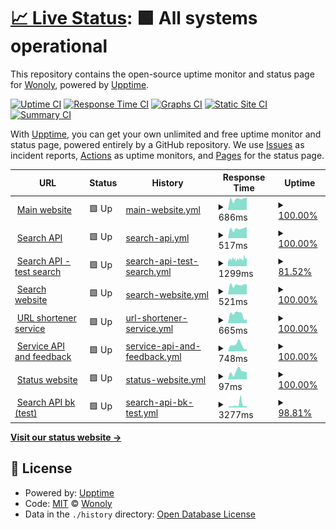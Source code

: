 # [📈 Live Status](https://wonoly.github.io/upptime): <!--live status--> **🟩 All systems operational**

This repository contains the open-source uptime monitor and status page for [Wonoly](https://wonoly.net), powered by [Upptime](https://github.com/upptime/upptime).

[![Uptime CI](https://github.com/wonoly/upptime/workflows/Uptime%20CI/badge.svg)](https://github.com/wonoly/upptime/actions?query=workflow%3A%22Uptime+CI%22)
[![Response Time CI](https://github.com/wonoly/upptime/workflows/Response%20Time%20CI/badge.svg)](https://github.com/wonoly/upptime/actions?query=workflow%3A%22Response+Time+CI%22)
[![Graphs CI](https://github.com/wonoly/upptime/workflows/Graphs%20CI/badge.svg)](https://github.com/wonoly/upptime/actions?query=workflow%3A%22Graphs+CI%22)
[![Static Site CI](https://github.com/wonoly/upptime/workflows/Static%20Site%20CI/badge.svg)](https://github.com/wonoly/upptime/actions?query=workflow%3A%22Static+Site+CI%22)
[![Summary CI](https://github.com/wonoly/upptime/workflows/Summary%20CI/badge.svg)](https://github.com/wonoly/upptime/actions?query=workflow%3A%22Summary+CI%22)

With [Upptime](https://upptime.js.org), you can get your own unlimited and free uptime monitor and status page, powered entirely by a GitHub repository. We use [Issues](https://github.com/wonoly/upptime/issues) as incident reports, [Actions](https://github.com/wonoly/upptime/actions) as uptime monitors, and [Pages](https://wonoly.github.io/upptime) for the status page.

<!--start: status pages-->
<!-- This summary is generated by Upptime (https://github.com/upptime/upptime) -->
<!-- Do not edit this manually, your changes will be overwritten -->
<!-- prettier-ignore -->
| URL | Status | History | Response Time | Uptime |
| --- | ------ | ------- | ------------- | ------ |
| <img alt="" src="https://favicons.githubusercontent.com/wonoly.net" height="13"> [Main website](https://wonoly.net) | 🟩 Up | [main-website.yml](https://github.com/wonoly/upptime/commits/HEAD/history/main-website.yml) | <details><summary><img alt="Response time graph" src="./graphs/main-website/response-time-week.png" height="20"> 686ms</summary><br><a href="https://status.wonoly.net/history/main-website"><img alt="Response time 675" src="https://img.shields.io/endpoint?url=https%3A%2F%2Fraw.githubusercontent.com%2Fwonoly%2Fupptime%2FHEAD%2Fapi%2Fmain-website%2Fresponse-time.json"></a><br><a href="https://status.wonoly.net/history/main-website"><img alt="24-hour response time 772" src="https://img.shields.io/endpoint?url=https%3A%2F%2Fraw.githubusercontent.com%2Fwonoly%2Fupptime%2FHEAD%2Fapi%2Fmain-website%2Fresponse-time-day.json"></a><br><a href="https://status.wonoly.net/history/main-website"><img alt="7-day response time 686" src="https://img.shields.io/endpoint?url=https%3A%2F%2Fraw.githubusercontent.com%2Fwonoly%2Fupptime%2FHEAD%2Fapi%2Fmain-website%2Fresponse-time-week.json"></a><br><a href="https://status.wonoly.net/history/main-website"><img alt="30-day response time 675" src="https://img.shields.io/endpoint?url=https%3A%2F%2Fraw.githubusercontent.com%2Fwonoly%2Fupptime%2FHEAD%2Fapi%2Fmain-website%2Fresponse-time-month.json"></a><br><a href="https://status.wonoly.net/history/main-website"><img alt="1-year response time 675" src="https://img.shields.io/endpoint?url=https%3A%2F%2Fraw.githubusercontent.com%2Fwonoly%2Fupptime%2FHEAD%2Fapi%2Fmain-website%2Fresponse-time-year.json"></a></details> | <details><summary><a href="https://status.wonoly.net/history/main-website">100.00%</a></summary><a href="https://status.wonoly.net/history/main-website"><img alt="All-time uptime 100.00%" src="https://img.shields.io/endpoint?url=https%3A%2F%2Fraw.githubusercontent.com%2Fwonoly%2Fupptime%2FHEAD%2Fapi%2Fmain-website%2Fuptime.json"></a><br><a href="https://status.wonoly.net/history/main-website"><img alt="24-hour uptime 100.00%" src="https://img.shields.io/endpoint?url=https%3A%2F%2Fraw.githubusercontent.com%2Fwonoly%2Fupptime%2FHEAD%2Fapi%2Fmain-website%2Fuptime-day.json"></a><br><a href="https://status.wonoly.net/history/main-website"><img alt="7-day uptime 100.00%" src="https://img.shields.io/endpoint?url=https%3A%2F%2Fraw.githubusercontent.com%2Fwonoly%2Fupptime%2FHEAD%2Fapi%2Fmain-website%2Fuptime-week.json"></a><br><a href="https://status.wonoly.net/history/main-website"><img alt="30-day uptime 100.00%" src="https://img.shields.io/endpoint?url=https%3A%2F%2Fraw.githubusercontent.com%2Fwonoly%2Fupptime%2FHEAD%2Fapi%2Fmain-website%2Fuptime-month.json"></a><br><a href="https://status.wonoly.net/history/main-website"><img alt="1-year uptime 100.00%" src="https://img.shields.io/endpoint?url=https%3A%2F%2Fraw.githubusercontent.com%2Fwonoly%2Fupptime%2FHEAD%2Fapi%2Fmain-website%2Fuptime-year.json"></a></details>
| <img alt="" src="https://favicons.githubusercontent.com/search-api.wonoly.net" height="13"> [Search API](https://search-api.wonoly.net) | 🟩 Up | [search-api.yml](https://github.com/wonoly/upptime/commits/HEAD/history/search-api.yml) | <details><summary><img alt="Response time graph" src="./graphs/search-api/response-time-week.png" height="20"> 517ms</summary><br><a href="https://status.wonoly.net/history/search-api"><img alt="Response time 522" src="https://img.shields.io/endpoint?url=https%3A%2F%2Fraw.githubusercontent.com%2Fwonoly%2Fupptime%2FHEAD%2Fapi%2Fsearch-api%2Fresponse-time.json"></a><br><a href="https://status.wonoly.net/history/search-api"><img alt="24-hour response time 618" src="https://img.shields.io/endpoint?url=https%3A%2F%2Fraw.githubusercontent.com%2Fwonoly%2Fupptime%2FHEAD%2Fapi%2Fsearch-api%2Fresponse-time-day.json"></a><br><a href="https://status.wonoly.net/history/search-api"><img alt="7-day response time 517" src="https://img.shields.io/endpoint?url=https%3A%2F%2Fraw.githubusercontent.com%2Fwonoly%2Fupptime%2FHEAD%2Fapi%2Fsearch-api%2Fresponse-time-week.json"></a><br><a href="https://status.wonoly.net/history/search-api"><img alt="30-day response time 522" src="https://img.shields.io/endpoint?url=https%3A%2F%2Fraw.githubusercontent.com%2Fwonoly%2Fupptime%2FHEAD%2Fapi%2Fsearch-api%2Fresponse-time-month.json"></a><br><a href="https://status.wonoly.net/history/search-api"><img alt="1-year response time 522" src="https://img.shields.io/endpoint?url=https%3A%2F%2Fraw.githubusercontent.com%2Fwonoly%2Fupptime%2FHEAD%2Fapi%2Fsearch-api%2Fresponse-time-year.json"></a></details> | <details><summary><a href="https://status.wonoly.net/history/search-api">100.00%</a></summary><a href="https://status.wonoly.net/history/search-api"><img alt="All-time uptime 100.00%" src="https://img.shields.io/endpoint?url=https%3A%2F%2Fraw.githubusercontent.com%2Fwonoly%2Fupptime%2FHEAD%2Fapi%2Fsearch-api%2Fuptime.json"></a><br><a href="https://status.wonoly.net/history/search-api"><img alt="24-hour uptime 100.00%" src="https://img.shields.io/endpoint?url=https%3A%2F%2Fraw.githubusercontent.com%2Fwonoly%2Fupptime%2FHEAD%2Fapi%2Fsearch-api%2Fuptime-day.json"></a><br><a href="https://status.wonoly.net/history/search-api"><img alt="7-day uptime 100.00%" src="https://img.shields.io/endpoint?url=https%3A%2F%2Fraw.githubusercontent.com%2Fwonoly%2Fupptime%2FHEAD%2Fapi%2Fsearch-api%2Fuptime-week.json"></a><br><a href="https://status.wonoly.net/history/search-api"><img alt="30-day uptime 100.00%" src="https://img.shields.io/endpoint?url=https%3A%2F%2Fraw.githubusercontent.com%2Fwonoly%2Fupptime%2FHEAD%2Fapi%2Fsearch-api%2Fuptime-month.json"></a><br><a href="https://status.wonoly.net/history/search-api"><img alt="1-year uptime 100.00%" src="https://img.shields.io/endpoint?url=https%3A%2F%2Fraw.githubusercontent.com%2Fwonoly%2Fupptime%2FHEAD%2Fapi%2Fsearch-api%2Fuptime-year.json"></a></details>
| <img alt="" src="https://favicons.githubusercontent.com/search-api.wonoly.net" height="13"> [Search API - test search](https://search-api.wonoly.net/search?q=search) | 🟩 Up | [search-api-test-search.yml](https://github.com/wonoly/upptime/commits/HEAD/history/search-api-test-search.yml) | <details><summary><img alt="Response time graph" src="./graphs/search-api-test-search/response-time-week.png" height="20"> 1299ms</summary><br><a href="https://status.wonoly.net/history/search-api-test-search"><img alt="Response time 1280" src="https://img.shields.io/endpoint?url=https%3A%2F%2Fraw.githubusercontent.com%2Fwonoly%2Fupptime%2FHEAD%2Fapi%2Fsearch-api-test-search%2Fresponse-time.json"></a><br><a href="https://status.wonoly.net/history/search-api-test-search"><img alt="24-hour response time 1322" src="https://img.shields.io/endpoint?url=https%3A%2F%2Fraw.githubusercontent.com%2Fwonoly%2Fupptime%2FHEAD%2Fapi%2Fsearch-api-test-search%2Fresponse-time-day.json"></a><br><a href="https://status.wonoly.net/history/search-api-test-search"><img alt="7-day response time 1299" src="https://img.shields.io/endpoint?url=https%3A%2F%2Fraw.githubusercontent.com%2Fwonoly%2Fupptime%2FHEAD%2Fapi%2Fsearch-api-test-search%2Fresponse-time-week.json"></a><br><a href="https://status.wonoly.net/history/search-api-test-search"><img alt="30-day response time 1280" src="https://img.shields.io/endpoint?url=https%3A%2F%2Fraw.githubusercontent.com%2Fwonoly%2Fupptime%2FHEAD%2Fapi%2Fsearch-api-test-search%2Fresponse-time-month.json"></a><br><a href="https://status.wonoly.net/history/search-api-test-search"><img alt="1-year response time 1280" src="https://img.shields.io/endpoint?url=https%3A%2F%2Fraw.githubusercontent.com%2Fwonoly%2Fupptime%2FHEAD%2Fapi%2Fsearch-api-test-search%2Fresponse-time-year.json"></a></details> | <details><summary><a href="https://status.wonoly.net/history/search-api-test-search">81.52%</a></summary><a href="https://status.wonoly.net/history/search-api-test-search"><img alt="All-time uptime 87.05%" src="https://img.shields.io/endpoint?url=https%3A%2F%2Fraw.githubusercontent.com%2Fwonoly%2Fupptime%2FHEAD%2Fapi%2Fsearch-api-test-search%2Fuptime.json"></a><br><a href="https://status.wonoly.net/history/search-api-test-search"><img alt="24-hour uptime 90.11%" src="https://img.shields.io/endpoint?url=https%3A%2F%2Fraw.githubusercontent.com%2Fwonoly%2Fupptime%2FHEAD%2Fapi%2Fsearch-api-test-search%2Fuptime-day.json"></a><br><a href="https://status.wonoly.net/history/search-api-test-search"><img alt="7-day uptime 81.52%" src="https://img.shields.io/endpoint?url=https%3A%2F%2Fraw.githubusercontent.com%2Fwonoly%2Fupptime%2FHEAD%2Fapi%2Fsearch-api-test-search%2Fuptime-week.json"></a><br><a href="https://status.wonoly.net/history/search-api-test-search"><img alt="30-day uptime 87.05%" src="https://img.shields.io/endpoint?url=https%3A%2F%2Fraw.githubusercontent.com%2Fwonoly%2Fupptime%2FHEAD%2Fapi%2Fsearch-api-test-search%2Fuptime-month.json"></a><br><a href="https://status.wonoly.net/history/search-api-test-search"><img alt="1-year uptime 87.05%" src="https://img.shields.io/endpoint?url=https%3A%2F%2Fraw.githubusercontent.com%2Fwonoly%2Fupptime%2FHEAD%2Fapi%2Fsearch-api-test-search%2Fuptime-year.json"></a></details>
| <img alt="" src="https://favicons.githubusercontent.com/search.wonoly.net" height="13"> [Search website](https://search.wonoly.net) | 🟩 Up | [search-website.yml](https://github.com/wonoly/upptime/commits/HEAD/history/search-website.yml) | <details><summary><img alt="Response time graph" src="./graphs/search-website/response-time-week.png" height="20"> 521ms</summary><br><a href="https://status.wonoly.net/history/search-website"><img alt="Response time 519" src="https://img.shields.io/endpoint?url=https%3A%2F%2Fraw.githubusercontent.com%2Fwonoly%2Fupptime%2FHEAD%2Fapi%2Fsearch-website%2Fresponse-time.json"></a><br><a href="https://status.wonoly.net/history/search-website"><img alt="24-hour response time 553" src="https://img.shields.io/endpoint?url=https%3A%2F%2Fraw.githubusercontent.com%2Fwonoly%2Fupptime%2FHEAD%2Fapi%2Fsearch-website%2Fresponse-time-day.json"></a><br><a href="https://status.wonoly.net/history/search-website"><img alt="7-day response time 521" src="https://img.shields.io/endpoint?url=https%3A%2F%2Fraw.githubusercontent.com%2Fwonoly%2Fupptime%2FHEAD%2Fapi%2Fsearch-website%2Fresponse-time-week.json"></a><br><a href="https://status.wonoly.net/history/search-website"><img alt="30-day response time 519" src="https://img.shields.io/endpoint?url=https%3A%2F%2Fraw.githubusercontent.com%2Fwonoly%2Fupptime%2FHEAD%2Fapi%2Fsearch-website%2Fresponse-time-month.json"></a><br><a href="https://status.wonoly.net/history/search-website"><img alt="1-year response time 519" src="https://img.shields.io/endpoint?url=https%3A%2F%2Fraw.githubusercontent.com%2Fwonoly%2Fupptime%2FHEAD%2Fapi%2Fsearch-website%2Fresponse-time-year.json"></a></details> | <details><summary><a href="https://status.wonoly.net/history/search-website">100.00%</a></summary><a href="https://status.wonoly.net/history/search-website"><img alt="All-time uptime 100.00%" src="https://img.shields.io/endpoint?url=https%3A%2F%2Fraw.githubusercontent.com%2Fwonoly%2Fupptime%2FHEAD%2Fapi%2Fsearch-website%2Fuptime.json"></a><br><a href="https://status.wonoly.net/history/search-website"><img alt="24-hour uptime 100.00%" src="https://img.shields.io/endpoint?url=https%3A%2F%2Fraw.githubusercontent.com%2Fwonoly%2Fupptime%2FHEAD%2Fapi%2Fsearch-website%2Fuptime-day.json"></a><br><a href="https://status.wonoly.net/history/search-website"><img alt="7-day uptime 100.00%" src="https://img.shields.io/endpoint?url=https%3A%2F%2Fraw.githubusercontent.com%2Fwonoly%2Fupptime%2FHEAD%2Fapi%2Fsearch-website%2Fuptime-week.json"></a><br><a href="https://status.wonoly.net/history/search-website"><img alt="30-day uptime 100.00%" src="https://img.shields.io/endpoint?url=https%3A%2F%2Fraw.githubusercontent.com%2Fwonoly%2Fupptime%2FHEAD%2Fapi%2Fsearch-website%2Fuptime-month.json"></a><br><a href="https://status.wonoly.net/history/search-website"><img alt="1-year uptime 100.00%" src="https://img.shields.io/endpoint?url=https%3A%2F%2Fraw.githubusercontent.com%2Fwonoly%2Fupptime%2FHEAD%2Fapi%2Fsearch-website%2Fuptime-year.json"></a></details>
| <img alt="" src="https://favicons.githubusercontent.com/link.wonoly.net" height="13"> [URL shortener service](https://link.wonoly.net) | 🟩 Up | [url-shortener-service.yml](https://github.com/wonoly/upptime/commits/HEAD/history/url-shortener-service.yml) | <details><summary><img alt="Response time graph" src="./graphs/url-shortener-service/response-time-week.png" height="20"> 665ms</summary><br><a href="https://status.wonoly.net/history/url-shortener-service"><img alt="Response time 607" src="https://img.shields.io/endpoint?url=https%3A%2F%2Fraw.githubusercontent.com%2Fwonoly%2Fupptime%2FHEAD%2Fapi%2Furl-shortener-service%2Fresponse-time.json"></a><br><a href="https://status.wonoly.net/history/url-shortener-service"><img alt="24-hour response time 306" src="https://img.shields.io/endpoint?url=https%3A%2F%2Fraw.githubusercontent.com%2Fwonoly%2Fupptime%2FHEAD%2Fapi%2Furl-shortener-service%2Fresponse-time-day.json"></a><br><a href="https://status.wonoly.net/history/url-shortener-service"><img alt="7-day response time 665" src="https://img.shields.io/endpoint?url=https%3A%2F%2Fraw.githubusercontent.com%2Fwonoly%2Fupptime%2FHEAD%2Fapi%2Furl-shortener-service%2Fresponse-time-week.json"></a><br><a href="https://status.wonoly.net/history/url-shortener-service"><img alt="30-day response time 607" src="https://img.shields.io/endpoint?url=https%3A%2F%2Fraw.githubusercontent.com%2Fwonoly%2Fupptime%2FHEAD%2Fapi%2Furl-shortener-service%2Fresponse-time-month.json"></a><br><a href="https://status.wonoly.net/history/url-shortener-service"><img alt="1-year response time 607" src="https://img.shields.io/endpoint?url=https%3A%2F%2Fraw.githubusercontent.com%2Fwonoly%2Fupptime%2FHEAD%2Fapi%2Furl-shortener-service%2Fresponse-time-year.json"></a></details> | <details><summary><a href="https://status.wonoly.net/history/url-shortener-service">100.00%</a></summary><a href="https://status.wonoly.net/history/url-shortener-service"><img alt="All-time uptime 93.21%" src="https://img.shields.io/endpoint?url=https%3A%2F%2Fraw.githubusercontent.com%2Fwonoly%2Fupptime%2FHEAD%2Fapi%2Furl-shortener-service%2Fuptime.json"></a><br><a href="https://status.wonoly.net/history/url-shortener-service"><img alt="24-hour uptime 100.00%" src="https://img.shields.io/endpoint?url=https%3A%2F%2Fraw.githubusercontent.com%2Fwonoly%2Fupptime%2FHEAD%2Fapi%2Furl-shortener-service%2Fuptime-day.json"></a><br><a href="https://status.wonoly.net/history/url-shortener-service"><img alt="7-day uptime 100.00%" src="https://img.shields.io/endpoint?url=https%3A%2F%2Fraw.githubusercontent.com%2Fwonoly%2Fupptime%2FHEAD%2Fapi%2Furl-shortener-service%2Fuptime-week.json"></a><br><a href="https://status.wonoly.net/history/url-shortener-service"><img alt="30-day uptime 93.21%" src="https://img.shields.io/endpoint?url=https%3A%2F%2Fraw.githubusercontent.com%2Fwonoly%2Fupptime%2FHEAD%2Fapi%2Furl-shortener-service%2Fuptime-month.json"></a><br><a href="https://status.wonoly.net/history/url-shortener-service"><img alt="1-year uptime 93.21%" src="https://img.shields.io/endpoint?url=https%3A%2F%2Fraw.githubusercontent.com%2Fwonoly%2Fupptime%2FHEAD%2Fapi%2Furl-shortener-service%2Fuptime-year.json"></a></details>
| <img alt="" src="https://favicons.githubusercontent.com/services.wonoly.net" height="13"> [Service API and feedback](https://services.wonoly.net) | 🟩 Up | [service-api-and-feedback.yml](https://github.com/wonoly/upptime/commits/HEAD/history/service-api-and-feedback.yml) | <details><summary><img alt="Response time graph" src="./graphs/service-api-and-feedback/response-time-week.png" height="20"> 748ms</summary><br><a href="https://status.wonoly.net/history/service-api-and-feedback"><img alt="Response time 571" src="https://img.shields.io/endpoint?url=https%3A%2F%2Fraw.githubusercontent.com%2Fwonoly%2Fupptime%2FHEAD%2Fapi%2Fservice-api-and-feedback%2Fresponse-time.json"></a><br><a href="https://status.wonoly.net/history/service-api-and-feedback"><img alt="24-hour response time 246" src="https://img.shields.io/endpoint?url=https%3A%2F%2Fraw.githubusercontent.com%2Fwonoly%2Fupptime%2FHEAD%2Fapi%2Fservice-api-and-feedback%2Fresponse-time-day.json"></a><br><a href="https://status.wonoly.net/history/service-api-and-feedback"><img alt="7-day response time 748" src="https://img.shields.io/endpoint?url=https%3A%2F%2Fraw.githubusercontent.com%2Fwonoly%2Fupptime%2FHEAD%2Fapi%2Fservice-api-and-feedback%2Fresponse-time-week.json"></a><br><a href="https://status.wonoly.net/history/service-api-and-feedback"><img alt="30-day response time 571" src="https://img.shields.io/endpoint?url=https%3A%2F%2Fraw.githubusercontent.com%2Fwonoly%2Fupptime%2FHEAD%2Fapi%2Fservice-api-and-feedback%2Fresponse-time-month.json"></a><br><a href="https://status.wonoly.net/history/service-api-and-feedback"><img alt="1-year response time 571" src="https://img.shields.io/endpoint?url=https%3A%2F%2Fraw.githubusercontent.com%2Fwonoly%2Fupptime%2FHEAD%2Fapi%2Fservice-api-and-feedback%2Fresponse-time-year.json"></a></details> | <details><summary><a href="https://status.wonoly.net/history/service-api-and-feedback">100.00%</a></summary><a href="https://status.wonoly.net/history/service-api-and-feedback"><img alt="All-time uptime 96.32%" src="https://img.shields.io/endpoint?url=https%3A%2F%2Fraw.githubusercontent.com%2Fwonoly%2Fupptime%2FHEAD%2Fapi%2Fservice-api-and-feedback%2Fuptime.json"></a><br><a href="https://status.wonoly.net/history/service-api-and-feedback"><img alt="24-hour uptime 100.00%" src="https://img.shields.io/endpoint?url=https%3A%2F%2Fraw.githubusercontent.com%2Fwonoly%2Fupptime%2FHEAD%2Fapi%2Fservice-api-and-feedback%2Fuptime-day.json"></a><br><a href="https://status.wonoly.net/history/service-api-and-feedback"><img alt="7-day uptime 100.00%" src="https://img.shields.io/endpoint?url=https%3A%2F%2Fraw.githubusercontent.com%2Fwonoly%2Fupptime%2FHEAD%2Fapi%2Fservice-api-and-feedback%2Fuptime-week.json"></a><br><a href="https://status.wonoly.net/history/service-api-and-feedback"><img alt="30-day uptime 96.32%" src="https://img.shields.io/endpoint?url=https%3A%2F%2Fraw.githubusercontent.com%2Fwonoly%2Fupptime%2FHEAD%2Fapi%2Fservice-api-and-feedback%2Fuptime-month.json"></a><br><a href="https://status.wonoly.net/history/service-api-and-feedback"><img alt="1-year uptime 96.32%" src="https://img.shields.io/endpoint?url=https%3A%2F%2Fraw.githubusercontent.com%2Fwonoly%2Fupptime%2FHEAD%2Fapi%2Fservice-api-and-feedback%2Fuptime-year.json"></a></details>
| <img alt="" src="https://favicons.githubusercontent.com/services.wonoly.net" height="13"> [Status website](https://services.wonoly.net) | 🟩 Up | [status-website.yml](https://github.com/wonoly/upptime/commits/HEAD/history/status-website.yml) | <details><summary><img alt="Response time graph" src="./graphs/status-website/response-time-week.png" height="20"> 97ms</summary><br><a href="https://status.wonoly.net/history/status-website"><img alt="Response time 90" src="https://img.shields.io/endpoint?url=https%3A%2F%2Fraw.githubusercontent.com%2Fwonoly%2Fupptime%2FHEAD%2Fapi%2Fstatus-website%2Fresponse-time.json"></a><br><a href="https://status.wonoly.net/history/status-website"><img alt="24-hour response time 93" src="https://img.shields.io/endpoint?url=https%3A%2F%2Fraw.githubusercontent.com%2Fwonoly%2Fupptime%2FHEAD%2Fapi%2Fstatus-website%2Fresponse-time-day.json"></a><br><a href="https://status.wonoly.net/history/status-website"><img alt="7-day response time 97" src="https://img.shields.io/endpoint?url=https%3A%2F%2Fraw.githubusercontent.com%2Fwonoly%2Fupptime%2FHEAD%2Fapi%2Fstatus-website%2Fresponse-time-week.json"></a><br><a href="https://status.wonoly.net/history/status-website"><img alt="30-day response time 90" src="https://img.shields.io/endpoint?url=https%3A%2F%2Fraw.githubusercontent.com%2Fwonoly%2Fupptime%2FHEAD%2Fapi%2Fstatus-website%2Fresponse-time-month.json"></a><br><a href="https://status.wonoly.net/history/status-website"><img alt="1-year response time 90" src="https://img.shields.io/endpoint?url=https%3A%2F%2Fraw.githubusercontent.com%2Fwonoly%2Fupptime%2FHEAD%2Fapi%2Fstatus-website%2Fresponse-time-year.json"></a></details> | <details><summary><a href="https://status.wonoly.net/history/status-website">100.00%</a></summary><a href="https://status.wonoly.net/history/status-website"><img alt="All-time uptime 100.00%" src="https://img.shields.io/endpoint?url=https%3A%2F%2Fraw.githubusercontent.com%2Fwonoly%2Fupptime%2FHEAD%2Fapi%2Fstatus-website%2Fuptime.json"></a><br><a href="https://status.wonoly.net/history/status-website"><img alt="24-hour uptime 100.00%" src="https://img.shields.io/endpoint?url=https%3A%2F%2Fraw.githubusercontent.com%2Fwonoly%2Fupptime%2FHEAD%2Fapi%2Fstatus-website%2Fuptime-day.json"></a><br><a href="https://status.wonoly.net/history/status-website"><img alt="7-day uptime 100.00%" src="https://img.shields.io/endpoint?url=https%3A%2F%2Fraw.githubusercontent.com%2Fwonoly%2Fupptime%2FHEAD%2Fapi%2Fstatus-website%2Fuptime-week.json"></a><br><a href="https://status.wonoly.net/history/status-website"><img alt="30-day uptime 100.00%" src="https://img.shields.io/endpoint?url=https%3A%2F%2Fraw.githubusercontent.com%2Fwonoly%2Fupptime%2FHEAD%2Fapi%2Fstatus-website%2Fuptime-month.json"></a><br><a href="https://status.wonoly.net/history/status-website"><img alt="1-year uptime 100.00%" src="https://img.shields.io/endpoint?url=https%3A%2F%2Fraw.githubusercontent.com%2Fwonoly%2Fupptime%2FHEAD%2Fapi%2Fstatus-website%2Fuptime-year.json"></a></details>
| <img alt="" src="https://favicons.githubusercontent.com/wonoly-api.herokuapp.com" height="13"> [Search API bk (test)](https://wonoly-api.herokuapp.com/search?q=test) | 🟩 Up | [search-api-bk-test.yml](https://github.com/wonoly/upptime/commits/HEAD/history/search-api-bk-test.yml) | <details><summary><img alt="Response time graph" src="./graphs/search-api-bk-test/response-time-week.png" height="20"> 3277ms</summary><br><a href="https://status.wonoly.net/history/search-api-bk-test"><img alt="Response time 2858" src="https://img.shields.io/endpoint?url=https%3A%2F%2Fraw.githubusercontent.com%2Fwonoly%2Fupptime%2FHEAD%2Fapi%2Fsearch-api-bk-test%2Fresponse-time.json"></a><br><a href="https://status.wonoly.net/history/search-api-bk-test"><img alt="24-hour response time 2074" src="https://img.shields.io/endpoint?url=https%3A%2F%2Fraw.githubusercontent.com%2Fwonoly%2Fupptime%2FHEAD%2Fapi%2Fsearch-api-bk-test%2Fresponse-time-day.json"></a><br><a href="https://status.wonoly.net/history/search-api-bk-test"><img alt="7-day response time 3277" src="https://img.shields.io/endpoint?url=https%3A%2F%2Fraw.githubusercontent.com%2Fwonoly%2Fupptime%2FHEAD%2Fapi%2Fsearch-api-bk-test%2Fresponse-time-week.json"></a><br><a href="https://status.wonoly.net/history/search-api-bk-test"><img alt="30-day response time 2858" src="https://img.shields.io/endpoint?url=https%3A%2F%2Fraw.githubusercontent.com%2Fwonoly%2Fupptime%2FHEAD%2Fapi%2Fsearch-api-bk-test%2Fresponse-time-month.json"></a><br><a href="https://status.wonoly.net/history/search-api-bk-test"><img alt="1-year response time 2858" src="https://img.shields.io/endpoint?url=https%3A%2F%2Fraw.githubusercontent.com%2Fwonoly%2Fupptime%2FHEAD%2Fapi%2Fsearch-api-bk-test%2Fresponse-time-year.json"></a></details> | <details><summary><a href="https://status.wonoly.net/history/search-api-bk-test">98.81%</a></summary><a href="https://status.wonoly.net/history/search-api-bk-test"><img alt="All-time uptime 99.07%" src="https://img.shields.io/endpoint?url=https%3A%2F%2Fraw.githubusercontent.com%2Fwonoly%2Fupptime%2FHEAD%2Fapi%2Fsearch-api-bk-test%2Fuptime.json"></a><br><a href="https://status.wonoly.net/history/search-api-bk-test"><img alt="24-hour uptime 100.00%" src="https://img.shields.io/endpoint?url=https%3A%2F%2Fraw.githubusercontent.com%2Fwonoly%2Fupptime%2FHEAD%2Fapi%2Fsearch-api-bk-test%2Fuptime-day.json"></a><br><a href="https://status.wonoly.net/history/search-api-bk-test"><img alt="7-day uptime 98.81%" src="https://img.shields.io/endpoint?url=https%3A%2F%2Fraw.githubusercontent.com%2Fwonoly%2Fupptime%2FHEAD%2Fapi%2Fsearch-api-bk-test%2Fuptime-week.json"></a><br><a href="https://status.wonoly.net/history/search-api-bk-test"><img alt="30-day uptime 99.07%" src="https://img.shields.io/endpoint?url=https%3A%2F%2Fraw.githubusercontent.com%2Fwonoly%2Fupptime%2FHEAD%2Fapi%2Fsearch-api-bk-test%2Fuptime-month.json"></a><br><a href="https://status.wonoly.net/history/search-api-bk-test"><img alt="1-year uptime 99.07%" src="https://img.shields.io/endpoint?url=https%3A%2F%2Fraw.githubusercontent.com%2Fwonoly%2Fupptime%2FHEAD%2Fapi%2Fsearch-api-bk-test%2Fuptime-year.json"></a></details>

<!--end: status pages-->

[**Visit our status website →**](https://wonoly.github.io/upptime)

## 📄 License

- Powered by: [Upptime](https://github.com/upptime/upptime)
- Code: [MIT](./LICENSE) © [Wonoly](https://wonoly.net)
- Data in the `./history` directory: [Open Database License](https://opendatacommons.org/licenses/odbl/1-0/)
